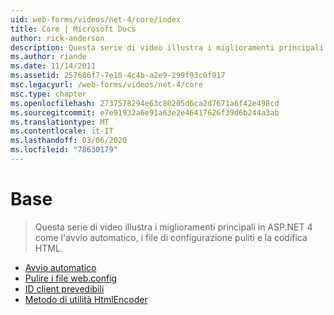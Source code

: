```yaml
---
uid: web-forms/videos/net-4/core/index
title: Core | Microsoft Docs
author: rick-anderson
description: Questa serie di video illustra i miglioramenti principali in ASP.NET 4 come l'avvio automatico, i file di configurazione puliti e la codifica HTML.
ms.author: riande
ms.date: 11/14/2011
ms.assetid: 257686f7-7e10-4c4b-a2e9-299f93c0f917
msc.legacyurl: /web-forms/videos/net-4/core
msc.type: chapter
ms.openlocfilehash: 2737578294e63c80205d6ca2d7671a6f42e498cd
ms.sourcegitcommit: e7e91932a6e91a63e2e46417626f39d6b244a3ab
ms.translationtype: MT
ms.contentlocale: it-IT
ms.lasthandoff: 03/06/2020
ms.locfileid: "78630179"
---
```

# <a name="core"></a>Base

> Questa serie di video illustra i miglioramenti principali in ASP.NET 4 come l'avvio automatico, i file di configurazione puliti e la codifica HTML.

- [Avvio automatico](aspnet-4-quick-hit-auto-start.md)
- [Pulire i file web.config](aspnet-4-quick-hit-clean-webconfig-files.md)
- [ID client prevedibili](aspnet-4-quick-hit-predictable-client-ids.md)
- [Metodo di utilità HtmlEncoder](aspnet-4-quick-hit-the-htmlencoder-utility-method.md)
